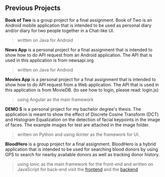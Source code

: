 ## Previous Projects

**Book of Two** is a group project for a final assignment. Book of Two is an Android mobile application that is intended to be used as personal diary and/or diary for two people together in a Chat-like UI. 
 > written on Java for Android

**News App** is a personal project for a final assignment that is intended to show how to do API request from an Android application. The API that is used in this application is from newsapi.org
 > written on Java for Android

**Movies App** is a personal project for a final assignment that is intended to show how to do API request from a Web application. The API that is used in this application is from MovieDB. (to see how to login, please read: login.js)
 > using Angular as the main framework

**DEMO S** is a personal project for my bachelor degree's thesis. The application is meant to show the effect of Discrete Cosine Transform (DCT) and Histogram Equalization on the detection of facial keypoints in the image of faces. The example images for test are attached in the image folder.
 > written on Python and using tkinter as the framework for UI.
 
 **BloodHero** is a group project for a final assignment. BloodHero is a hybrid application that is intended to be used for searching blood donors by using GPS to search for nearby available donors as well as tracking donor history.
  > using Ionic as the main framework for the front-end and written on JavaScript for back-end
  > visit the [frontend](https://gitlab.com/vincent_anderson/neo_bloodhero "Front-end of BloodHero") and the [backend](https://gitlab.com/lionissa-rd/neo_bloodhero_back "Back-end of BloodHero")
  
